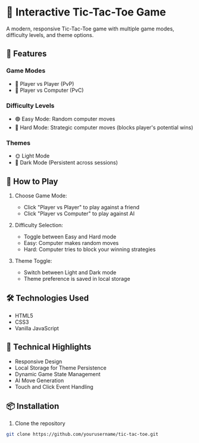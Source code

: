 # 🎲 Interactive Tic-Tac-Toe Game

A modern, responsive Tic-Tac-Toe game with multiple game modes, difficulty levels, and theme options.

## 🌟 Features

### Game Modes
- 👥 Player vs Player (PvP)
- 🤖 Player vs Computer (PvC)

### Difficulty Levels
- 🟢 Easy Mode: Random computer moves
- 🔴 Hard Mode: Strategic computer moves (blocks player's potential wins)

### Themes
- 🌞 Light Mode
- 🌙 Dark Mode (Persistent across sessions)


## 🚀 How to Play

1. Choose Game Mode:
   - Click "Player vs Player" to play against a friend
   - Click "Player vs Computer" to play against AI

2. Difficulty Selection:
   - Toggle between Easy and Hard mode
   - Easy: Computer makes random moves
   - Hard: Computer tries to block your winning strategies

3. Theme Toggle:
   - Switch between Light and Dark mode
   - Theme preference is saved in local storage

## 🛠️ Technologies Used
- HTML5
- CSS3
- Vanilla JavaScript

## 🔧 Technical Highlights
- Responsive Design
- Local Storage for Theme Persistence
- Dynamic Game State Management
- AI Move Generation
- Touch and Click Event Handling

## 📦 Installation

1. Clone the repository
```bash
git clone https://github.com/yourusername/tic-tac-toe.git